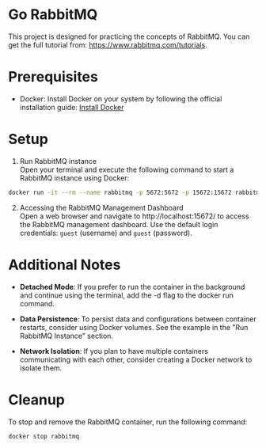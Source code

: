 # Go RabbitMQ
This project is designed for practicing the concepts of RabbitMQ. You can get the full tutorial from: https://www.rabbitmq.com/tutorials.

# Prerequisites
- Docker: Install Docker on your system by following the official installation guide: [Install Docker](https://docs.docker.com/get-docker/)

# Setup
1. Run RabbitMQ instance <br />
Open your terminal and execute the following command to start a RabbitMQ instance using Docker:
```bash
docker run -it --rm --name rabbitmq -p 5672:5672 -p 15672:15672 rabbitmq:3.12-management
```

2. Accessing the RabbitMQ Management Dashboard <br />
Open a web browser and navigate to http://localhost:15672/ to access the RabbitMQ management dashboard. Use the default login credentials: `guest` (username) and `guest` (password).

# Additional Notes
- <strong>Detached Mode</strong>: If you prefer to run the container in the background and continue using the terminal, add the -d flag to the docker run command.

- <strong>Data Persistence</strong>: To persist data and configurations between container restarts, consider using Docker volumes. See the example in the "Run RabbitMQ Instance" section.

- <strong>Network Isolation</strong>: If you plan to have multiple containers communicating with each other, consider creating a Docker network to isolate them.

# Cleanup
To stop and remove the RabbitMQ container, run the following command:

```bash
docker stop rabbitmq
```
